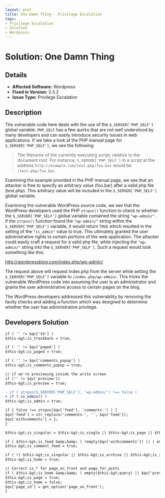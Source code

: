 ```yaml
---
layout: post
title: One Damn Thing - Privilege Escalation
tags:
- Privilege Escalation
- Solution
- Wordpress
---
```


# Solution: One Damn Thing

## Details

* __Affected Software:__ Wordpress
* __Fixed in Version:__  2.3.2
* __Issue Type:__ Privilege Escalation

## Description

The vulnerable code here deals with the use of the `$_SERVER['PHP_SELF']` global variable. `PHP_SELF` has a few quirks that are not well understood by many developers and can easily introduce security issues in web applications. If we take a look at the PHP manual page for `$_SERVER['PHP_SELF']`, we see the following:

> The filename of the currently executing script, relative to the document root. For instance, `$_SERVER['PHP_SELF']` in a script at the address `http://example.com/test.php/foo.bar` would be `/test.php/foo.bar`.

Examining the example provided in the PHP manual page, we see that an attacker is free to specify an arbitrary value (foo.bar) after a valid php file (test.php). This arbitrary value will be included in the `$_SERVER['PHP_SELF']` global variable.

Examining the vulnerable WordPress source code, we see that the WordPress developers used the PHP `strpos()` function to check to whether the `$_SERVER['PHP_SELF']` global variable contained the string `"wp-admin/"`. If the `strpos()` function found the `"wp-admin/"` string within the `$_SERVER['PHP_SELF']` variable, it would return `TRUE` which resulted in the setting of the `"is_admin"` value to true. This ultimately granted the user administrative rights to certain portions of the web application. The attacker could easily craft a request for a valid php file, while injecting the `"wp-admin/"` string into the `$_SERVER['PHP_SELF']`. Such a request would look something like this:

http://wordpressblog.com/index.php/wp-admin/

The request above will request index.php from the server while setting the `$_SERVER['PHP_SELF']` variable to `/index.php/wp-admin/`. This tricks the vulnerable WordPress code into assuming the user is an administrator and grants the user administrative access to certain pages on the blog.

The WordPress developers addressed this vulnerability by removing the faulty checks and adding a function which was designed to determine whether the user has administrative privilege.

## Developers Solution

```diff
if ( '' != $qv['tb'] )
$this-&gt;is_trackback = true;

if ( '' != $qv['paged'] )
$this-&gt;is_paged = true;

if ( '' != $qv['comments_popup'] )
$this-&gt;is_comments_popup = true;

// if we're previewing inside the write screen
if ('' != $qv['preview'])
$this-&gt;is_preview = true;

- if ( strpos($_SERVER['PHP_SELF'], 'wp-admin/') !== false )
+ if ( is_admin() )
$this-&gt;is_admin = true;

if ( false !== strpos($qv['feed'], 'comments-') ) {
$qv['feed'] = str_replace('comments-', '', $qv['feed']);
$qv['withcomments'] = 1;
}

$this-&gt;is_singular = $this-&gt;is_single || $this-&gt;is_page || $this-&gt;is_attachment;

if ( $this-&gt;is_feed &amp;&amp; ( !empty($qv['withcomments']) || ( empty($qv['withoutcomments']) &amp;&amp; $this-&gt;is_singular ) ) )
$this-&gt;is_comment_feed = true;

if ( !( $this-&gt;is_singular || $this-&gt;is_archive || $this-&gt;is_search || $this-&gt;is_feed || $this-&gt;is_trackback || $this-&gt;is_404 || $this-&gt;is_admin || $this-&gt;is_comments_popup ) )
$this-&gt;is_home = true;

// Correct is_* for page_on_front and page_for_posts
if ( $this-&gt;is_home &amp;&amp; ( empty($this-&gt;query) || $qv['preview'] == 'true' ) &amp;&amp; 'page' == get_option('show_on_front') &amp;&amp; get_option('page_on_front') ) {
$this-&gt;is_page = true;
$this-&gt;is_home = false;
$qv['page_id'] = get_option('page_on_front');
}
```
